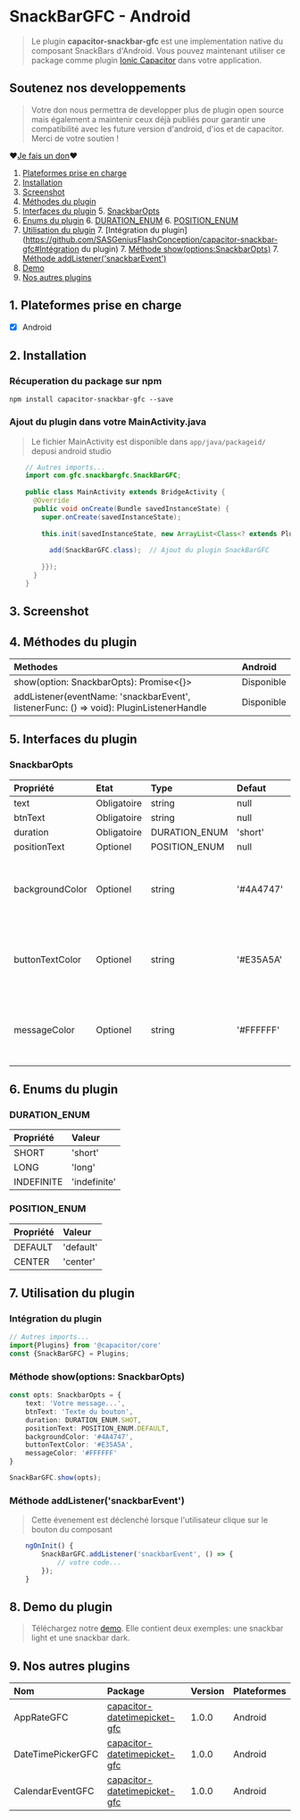 # SnackBarGFC - Android

> Le plugin **capacitor-snackbar-gfc** est une implementation native du composant SnackBars d'Android.
> Vous pouvez maintenant utiliser ce package comme plugin [Ionic Capacitor](https://capacitor.ionicframework.com) dans votre application.

## Soutenez nos developpements
> Votre don nous permettra de developper plus de plugin open source mais également a maintenir ceux déjà publiés pour garantir une compatibilité avec les future version d'android, d'ios et de capacitor.
>Merci de votre soutien ! 

❤[Je fais un don](paypal.me/GFCPAYPAL)❤

1. [Plateformes prise en charge](https://github.com/SASGeniusFlashConception/capacitor-snackbar-gfc#1-Plateformes-prise-en-charge) 
2. [Installation](https://github.com/SASGeniusFlashConception/capacitor-snackbar-gfc#2-Installation) 
3. [Screenshot](https://github.com/SASGeniusFlashConception/capacitor-snackbar-gfc#3-Screenshot) 
4. [Méthodes du plugin](https://github.com/SASGeniusFlashConception/capacitor-snackbar-gfc#4-Méthodes-du-plugin) 
5. [Interfaces du plugin](https://github.com/SASGeniusFlashConception/capacitor-snackbar-gfc#5-Interfaces-du-plugin) 
    5. [SnackbarOpts](https://github.com/SASGeniusFlashConception/capacitor-snackbar-gfc#SnackbarOpts) 
6. [Enums du plugin](https://github.com/SASGeniusFlashConception/capacitor-snackbar-gfc#6-Enums-du-plugin) 
    6. [DURATION_ENUM](https://github.com/SASGeniusFlashConception/capacitor-snackbar-gfc#DURATION_ENUM) 
    6. [POSITION_ENUM](https://github.com/SASGeniusFlashConception/capacitor-snackbar-gfc#POSITION_ENUM)
7. [Utilisation du plugin](https://github.com/SASGeniusFlashConception/capacitor-snackbar-gfc#7-Utilisation-du-plugin) 
    7. [Intégration du plugin](https://github.com/SASGeniusFlashConception/capacitor-snackbar-gfc#Intégration du plugin) 
    7. [Méthode show(options:SnackbarOpts)](https://github.com/SASGeniusFlashConception/capacitor-snackbar-gfc#Méthode-show(options:SnackbarOpts)) 
    7. [Méthode addListener('snackbarEvent')](https://github.com/SASGeniusFlashConception/capacitor-snackbar-gfc#Méthode-addListener('snackbarEvent')) 
8. [Demo](https://github.com/SASGeniusFlashConception/capacitor-snackbar-gfc#8-Demo) 
9. [Nos autres plugins](https://github.com/SASGeniusFlashConception/capacitor-snackbar-gfc#9-Nos-autres-plugins)


## 1. Plateformes prise en charge
- [x] Android

## 2. Installation
### Récuperation du package sur npm

    npm install capacitor-snackbar-gfc --save

### Ajout du plugin dans votre MainActivity.java
> Le fichier MainActivity est disponible dans ``app/java/packageid/`` depusi android studio

```java
    // Autres imports...
    import com.gfc.snackbargfc.SnackBarGFC;
    
    public class MainActivity extends BridgeActivity {
      @Override
      public void onCreate(Bundle savedInstanceState) {
        super.onCreate(savedInstanceState);
    
        this.init(savedInstanceState, new ArrayList<Class<? extends Plugin>>() {{
    
          add(SnackBarGFC.class);  // Ajout du plugin SnackBarGFC 
    
        }});
      }
    }
```

## 3. Screenshot

## 4. Méthodes du plugin

| Methodes                                                                                | Android   |
|:----------------------------------------------------------------------------------------|:----------|
| show(option: SnackbarOpts): Promise<{}>                                                 | Disponible|
| addListener(eventName: 'snackbarEvent', listenerFunc: () => void): PluginListenerHandle | Disponible|

## 5. Interfaces du plugin
### SnackbarOpts
| Propriété      | Etat       | Type         | Defaut   | Commentaire                                                 |
|:---------------|:-----------|:-------------|:---------|:------------------------------------------------------------|
| text           | Obligatoire| string       | null     |                                                             |
| btnText        | Obligatoire| string       | null     |                                                             |
| duration       | Obligatoire| DURATION_ENUM| 'short'  |                                                             |
| positionText   | Optionel   | POSITION_ENUM| null     |                                                             |
| backgroundColor| Optionel   | string       | '#4A4747'| Les coleurs devront commencer par # et contenir 6 caractères|
| buttonTextColor| Optionel   | string       | '#E35A5A'| Les coleurs devront commencer par # et contenir 6 caractères|
| messageColor   | Optionel   | string       | '#FFFFFF'| Les coleurs devront commencer par # et contenir 6 caractères|

## 6. Enums du plugin
### DURATION_ENUM
| Propriété | Valeur      |
|:----------|:------------|
| SHORT     | 'short'     |
| LONG      | 'long'      |
| INDEFINITE| 'indefinite'|                                                           
 
### POSITION_ENUM
 | Propriété| Valeur   |
 |:---------|:---------|
 | DEFAULT  | 'default'|
 | CENTER   | 'center' |

## 7. Utilisation du plugin
### Intégration du plugin
```typescript
// Autres imports...
import{Plugins} from '@capacitor/core'
const {SnackBarGFC} = Plugins;
```
### Méthode show(options: SnackbarOpts)
```typescript
const opts: SnackbarOpts = {
    text: 'Votre message...',
    btnText: 'Texte du bouton',
    duration: DURATION_ENUM.SHOT,
    positionText: POSITION_ENUM.DEFAULT,
    backgroundColor: '#4A4747',
    buttonTextColor: '#E35A5A',
    messageColor: '#FFFFFF'
}

SnackBarGFC.show(opts);
```
### Méthode addListener('snackbarEvent')
> Cette évenement est déclenché lorsque l'utilisateur clique sur le bouton du composant
```typescript
    ngOnInit() {
        SnackBarGFC.addListener('snackbarEvent', () => {
            // votre code...
        });
    }
```

## 8. Demo du plugin

> Téléchargez notre [demo](). Elle contient deux exemples: une snackbar light et une snackbar dark.

## 9. Nos autres plugins

| Nom              | Package                          | Version | Plateformes |
|:-----------------|:---------------------------------|:--------|:------------|
|    AppRateGFC    | [capacitor-datetimepicket-gfc]() | 1.0.0   | Android     |
| DateTimePickerGFC| [capacitor-datetimepicket-gfc]() | 1.0.0   | Android     |
| CalendarEventGFC | [capacitor-datetimepicket-gfc]() | 1.0.0   | Android     |

